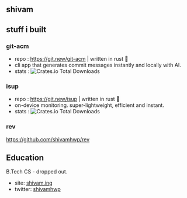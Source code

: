 ## shivam

## stuff i built

### git-acm
    
- repo : https://git.new/git-acm | written in rust 🦀 
- cli app that generates commit messages instantly and locally with AI.
- stats : ![Crates.io Total Downloads](https://img.shields.io/crates/d/git-acm?labelColor=%23222&color=white)

### isup
- repo : https://git.new/isup | written in rust 🦀
- on-device monitoring. super-lightweight, efficient and instant.
- stats : ![Crates.io Total Downloads](https://img.shields.io/crates/d/isup?labelColor=%23222&color=white)

### rev 
https://github.com/shivamhwp/rev

## Education

B.Tech CS - dropped out.

- site: [shivam.ing](https://shivam.ing)
- twitter: [shivamhwp](https://twitter.com/shivamhwp)


